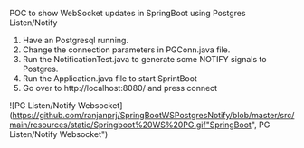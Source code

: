 POC to show WebSocket updates in SpringBoot using  Postgres Listen/Notify

1. Have an Postgresql running.
2. Change the connection parameters in PGConn.java file.
3. Run the NotificationTest.java to generate some NOTIFY signals to Postgres.
4. Run the Application.java file to start SprintBoot
5. Go over to http://localhost:8080/ and press connect


![PG Listen/Notify Websocket](https://github.com/ranjanprj/SpringBootWSPostgresNotify/blob/master/src/main/resources/static/Springboot%20WS%20PG.gif"SpringBoot", PG Listen/Notify Websocket")


